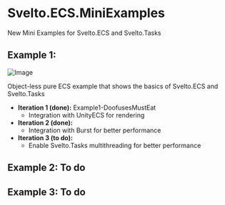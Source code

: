 # Svelto.ECS.MiniExamples

New Mini Examples for Svelto.ECS and Svelto.Tasks

## Example 1:

![Image](https://github.com/sebas77/GithubWikiImages/blob/master/Example1-Doofuses.gif)

Object-less pure ECS example that shows the basics of Svelto.ECS and Svelto.Tasks

* **Iteration 1 (done):**
  Example1-DoofusesMustEat
  * Integration with UnityECS for rendering
* **Iteration 2 (done):**
  * Integration with Burst for better performance
* **Iteration 3 (to do):**
  * Enable Svelto.Tasks multithreading for better performance
  
## Example 2: To do
## Example 3: To do

